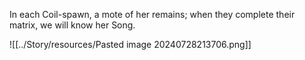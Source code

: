  In each Coil-spawn, a mote of her remains; when they complete their matrix, we will know her Song.

![[../Story/resources/Pasted image 20240728213706.png]]